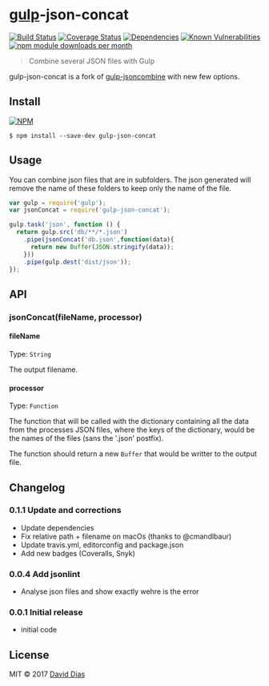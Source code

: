 # [gulp](https://gulpjs.com)-json-concat
[![Build Status](https://travis-ci.org/thedaviddias/gulp-json-concat.svg?branch=master)](https://travis-ci.org/thedaviddias/gulp-json-concat)
[![Coverage Status](https://coveralls.io/repos/github/thedaviddias/gulp-json-concat/badge.svg?branch=master)](https://coveralls.io/github/thedaviddias/gulp-json-concat?branch=master)
[![Dependencies](https://david-dm.org/thedaviddias/gulp-json-concat.png)](https://david-dm.org/thedaviddias/gulp-json-concat)
[![Known Vulnerabilities](https://snyk.io/test/github/thedaviddias/gulp-json-concat/badge.svg)](https://snyk.io/test/github/thedaviddias/gulp-json-concat)
[![npm module downloads per month](http://img.shields.io/npm/dm/gulp-json-concat.svg)](https://www.npmjs.org/package/gulp-json-concat)

> Combine several JSON files with Gulp

gulp-json-concat is a fork of [gulp-jsoncombine](https://www.npmjs.com/package/gulp-jsoncombine) with new few options.

## Install

[![NPM](https://nodei.co/npm/gulp-json-concat.png?compact=true)](https://www.npmjs.org/package/gulp-json-concat)

```shell
$ npm install --save-dev gulp-json-concat
```

## Usage

You can combine json files that are in subfolders. The json generated will remove the name of these folders to keep only the name of the file.

```js
var gulp = require('gulp');
var jsonConcat = require('gulp-json-concat');

gulp.task('json', function () {
  return gulp.src('db/**/*.json')
    .pipe(jsonConcat('db.json',function(data){
      return new Buffer(JSON.stringify(data));
    }))
    .pipe(gulp.dest('dist/json'));
});
```

## API

### jsonConcat(fileName, processor)

#### fileName
Type: `String`

The output filename.

#### processor
Type: `Function`

The function that will be called with the dictionary containing all the data from the processes JSON files, where the keys of the dictionary, would be the names of the files (sans the '.json' postfix).

The function should return a new `Buffer` that would be writter to the output file.

## Changelog

### 0.1.1 Update and corrections
* Update dependencies
* Fix relative path + filename on macOs (thanks to @cmandlbaur)
* Update travis.yml, editorconfig and package.json
* Add new badges (Coveralls, Snyk)

### 0.0.4 Add jsonlint
* Analyse json files and show exactly wehre is the error

### 0.0.1 Initial release
* initial code

## License

MIT © 2017 [David Dias](http://thedaviddias.me)
